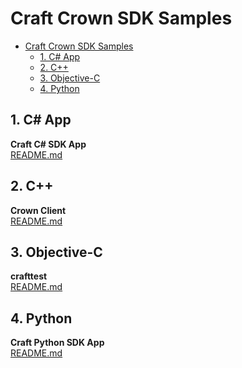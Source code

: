 # Craft Crown SDK Samples

<!-- @import "[TOC]" {cmd="toc" depthFrom=1 depthTo=6 orderedList=false} -->
<!-- code_chunk_output -->

* [Craft Crown SDK Samples](#craft-crown-sdk-samples)
	* [1. C# App](#1-c-app)
	* [2. C++](#2-c)
	* [3. Objective-C](#3-objective-c)
	* [4. Python](#4-python)

<!-- /code_chunk_output -->

## 1. C# App

**Craft C# SDK App** <br/>
[README.md](WinFormsCrownSample/README.md)

## 2. C++

**Crown Client** <br/>
[README.md](C++/crown_client/README.md)


## 3. Objective-C

**crafttest** <br/>
[README.md](Objective-C/examples/Craft/README.md)


## 4. Python

**Craft Python SDK App** <br/>
[README.md](CraftPython/README.md)
